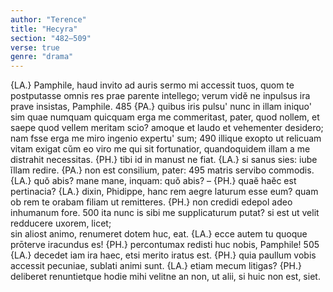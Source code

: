 ```yaml
---
author: "Terence"
title: "Hecyra"
section: "482–509"
verse: true
genre: "drama"
---
```


{LA.} Pamphile, haud invito ad auris sermo mi accessit tuos,
quom te postputasse omnis res prae parente intellego;
verum vidĕ ne inpulsus ira prave insistas, Pamphile.
485
{PA.} quibus iris pulsu' nunc in illam iniquo' sim
quae numquam quicquam erga me commeritast, pater,
quod nollem, et saepe quod vellem meritam scio?
amoque et laudo et vehementer desidero;
nam f<ui>sse erga me miro ingenio expertu' sum;
490
illique exopto ut relicuam vitam exigat
cŭm eo viro me qui sit fortunatior,
quandoquidem illam a me distrahit necessitas.
{PH.} tibi id in manust ne fiat. {LA.} si sanus sies:
iube ĭllam redire. {PA.} non est consilium, pater:
495
matris servibo commodis. {LA.} quŏ abis? mane
mane, inquam: quŏ abis? –  {PH.} quaĕ haĕc est pertinacia?
{LA.} dixin, Phidippe, hanc rem aegre laturum esse eum?
quam ob rem te orabam filiam ut remitteres.
{PH.} non credidi edepol adeo inhumanum fore.
500
ita nunc is sibi me supplicaturum putat?
si est ut velit redducere uxorem, licet;  
sin aliost animo, renumeret dotem huc, eat.
{LA.} ecce autem tu quoque prōterve iracundus es!
{PH.} percontumax redisti huc nobis, Pamphile!
505
{LA.} decedet iam ira haec, etsi merito iratus est.
{PH.} quia paullum vobis accessit pecuniae,
sublati animi sunt. {LA.} etiam mecum litigas?
{PH.} deliberet renuntietque hodie mihi
velitne an non, ut alii, si huic non est, siet.